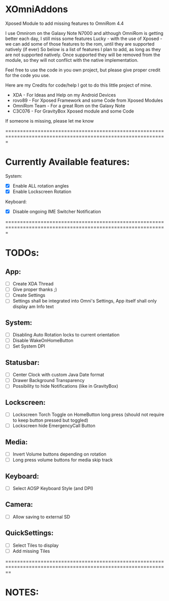 XOmniAddons
===========

Xposed Module to add missing features to OmniRom 4.4

I use Omnirom on the Galaxy Note N7000 and although OmniRom is getting better each day, I still miss some features
Lucky - with the use of Xposed - we can add some of those features to the rom, until they are supported natively (if ever)
So below is a list of features I plan to add, as long as they are not supported natively. Once supported they will be removed from the module, so they will
not conflict with the native implementation.

Feel free to use the code in you own project, but please give proper credit for the code you use.

Here are my Credits for code/help I got to do this little project of mine.

- XDA - For Ideas and Help on my Android Devices
- rovo89 - For Xposed Framework and some Code from Xposed Modules
- OmniRom Team - For a great Rom on the Galaxy Note
- C3C076 - For GravityBox Xposed module and some Code

If someone is missing, please let me know

=============================================================================================================

# Currently Available features:

System:
- [x] Enable ALL rotation angles
- [X] Enable Lockscreen Rotation

Keyboard:
- [X] Disable ongoing IME Switcher Notification

=============================================================================================================

# TODOs:

## App:
- [ ] Create XDA Thread
- [ ] Give proper thanks ;)
- [ ] Create Settings
- [ ] Settings shall be integrated into Omni's Settings, App itself shall only display am Info text

## System:
- [ ] Disabling Auto Rotation locks to current orientation
- [ ] Disable WakeOnHomeButton
- [ ] Set System DPI

## Statusbar:
- [ ] Center Clock with custom Java Date format
- [ ] Drawer Background Transparency
- [ ] Possibility to hide Notifications (like in GravityBox)

## Lockscreen:
- [ ] Lockscreen Torch Toggle on HomeButton long press (should not require to keep button pressed but toggled)
- [ ] Lockscreen hide EmergencyCall Button

## Media:
- [ ] Invert Volume buttons depending on rotation
- [ ] Long press volume buttons for media skip track

## Keyboard:
- [ ] Select AOSP Keyboard Style (and DPI)

## Camera:
- [ ] Allow saving to external SD

## QuickSettings:
- [ ] Select Tiles to display
- [ ] Add missing Tiles

==============================================================================================================

# NOTES:
